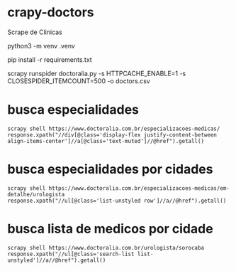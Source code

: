 # crapy-doctors
Scrape de Clinicas

python3 -m venv .venv

pip install -r requirements.txt

scrapy runspider doctoralia.py -s HTTPCACHE_ENABLE=1 -s CLOSESPIDER_ITEMCOUNT=500 -o doctors.csv

# busca especialidades 
``` 
scrapy shell https://www.doctoralia.com.br/especializacoes-medicas/
response.xpath("//div[@class='display-flex justify-content-between align-items-center']//a[@class='text-muted']//@href").getall()
``` 

# busca especialidades por cidades
```  
scrapy shell https://www.doctoralia.com.br/especializacoes-medicas/em-detalhe/urologista
response.xpath("//ul[@class='list-unstyled row']//a//@href").getall()
``` 

# busca  lista de medicos por cidade
``` 
scrapy shell https://www.doctoralia.com.br/urologista/sorocaba
response.xpath("//ul[@class='search-list list-unstyled']//a//@href").getall() 
``` 

